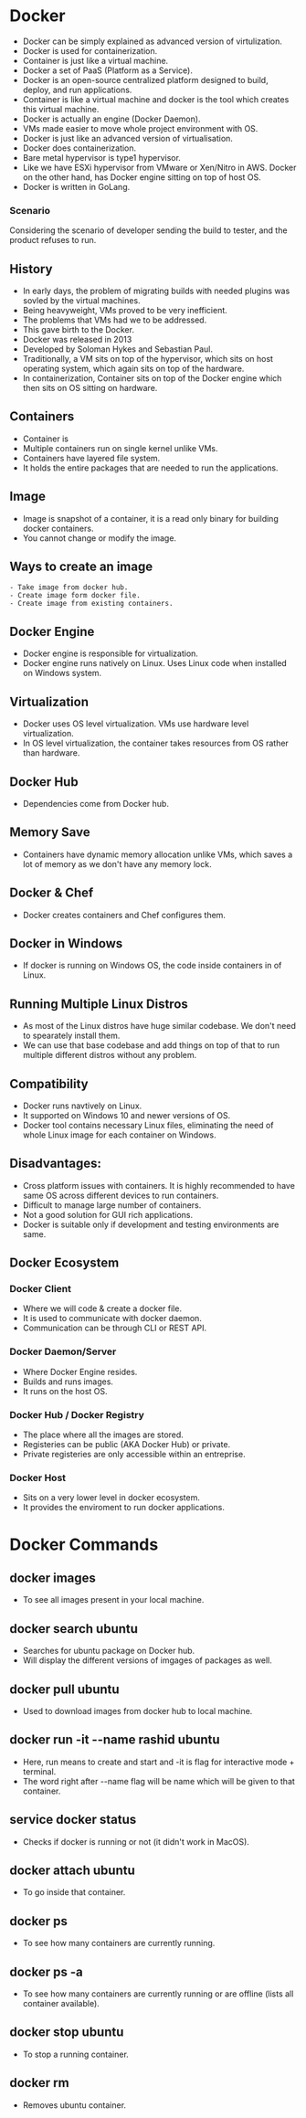 # Docker
- Docker can be simply explained as advanced version of virtulization.
- Docker is used for containerization.
- Container is just like a virtual machine.
- Docker a set of PaaS (Platform as a Service).
- Docker is an open-source centralized platform designed to build, deploy, and run applications.
- Container is like a virtual machine and docker is the tool which creates this virtual machine.
- Docker is actually an engine (Docker Daemon).
- VMs made easier to move whole project environment with OS.
- Docker is just like an advanced version of virtualisation.
- Docker does containerization. 
- Bare metal hypervisor is type1 hypervisor.
- Like we have ESXi hypervisor from VMware or Xen/Nitro in AWS. Docker on the other hand, has Docker engine sitting on top of host OS.
- Docker is written in GoLang.



### Scenario
Considering the scenario of developer sending the build to tester, and the product refuses to run.

## History

- In early days, the problem of migrating builds with needed plugins was sovled by the virtual machines.
- Being heavyweight, VMs proved to be very inefficient.
- The problems that VMs had we to be addressed.
- This gave birth to the Docker.
- Docker was released in 2013
- Developed by Soloman Hykes and Sebastian Paul.
- Traditionally, a VM sits on top of the hypervisor, which sits on host operating system, which again sits on top of the hardware.
- In containerization, Container sits on top of the Docker engine which then sits on OS sitting on hardware.

## Containers
- Container is 
- Multiple containers run on single kernel unlike VMs.
- Containers have layered file system.
- It holds the entire packages that are needed to run the applications.

## Image
- Image is snapshot of a container, it is a read only binary for building docker containers.
- You cannot change or modify the image.

## Ways to create an image
    - Take image from docker hub.
    - Create image form docker file.
    - Create image from existing containers. 

## Docker Engine
- Docker engine is responsible for virtualization.
- Docker engine runs natively on Linux. Uses Linux code when installed on Windows system.

## Virtualization
- Docker uses OS level virtualization. VMs use hardware level virtualization.
- In OS level virtualization, the container takes resources from OS rather than hardware.
## Docker Hub
- Dependencies come from Docker hub.

## Memory Save
- Containers have dynamic memory allocation unlike VMs, which saves a lot of memory as we don't have any memory lock.

## Docker & Chef
- Docker creates containers and Chef configures them.

## Docker in Windows
- If docker is running on Windows OS, the code inside containers in of Linux.

## Running Multiple Linux Distros
- As most of the Linux distros have huge similar codebase. We don't need to spearately install them.
- We can use that base codebase and add things on top of that to run multiple different distros without any problem.

## Compatibility
- Docker runs navtively on Linux.
- It supported on Windows 10 and newer versions of OS.
- Docker tool contains necessary Linux files, eliminating the need of whole Linux image for each container on Windows.

## Disadvantages:
- Cross platform issues with containers. It is highly recommended to have same OS across different devices to run containers.
- Difficult to manage large number of containers.
- Not a good solution for GUI rich applications.
- Docker is suitable only if development and testing environments are same.

## Docker Ecosystem

### Docker Client
- Where we will code & create a docker file.
- It is used to communicate with docker daemon.
- Communication can be through CLI or REST API.

### Docker Daemon/Server
- Where Docker Engine resides.
- Builds and runs images.
- It runs on the host OS.

### Docker Hub / Docker Registry
- The place where all the images are stored.
- Registeries can be public (AKA Docker Hub) or private.
- Private registeries are only accessible within an entreprise.

### Docker Host
- Sits on a very lower level in docker ecosystem.
- It provides the enviroment to run docker applications.

# Docker Commands
## docker images
- To see all images present in your local machine.

## docker search ubuntu
- Searches for ubuntu package on Docker hub.
- Will display the different versions of imgages of packages as well.

## docker pull ubuntu
- Used to download images from docker hub to local machine.

## docker run -it --name rashid ubuntu
- Here, run means to create and start and -it is flag for interactive mode + terminal.
- The word right after --name flag will be name which will be given to that container.

## service docker status
- Checks if docker is running or not (it didn't work in MacOS).

## docker attach ubuntu
- To go inside that container.

## docker ps
- To see how many containers are currently running.

## docker ps -a
- To see how many containers are currently running or are offline (lists all container available).

## docker stop ubuntu
- To stop a running container.

## docker rm <ContainerName>
- Removes ubuntu container.